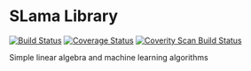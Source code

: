 # SLama Library 
[![Build Status](https://travis-ci.org/fexolm/SLama.svg?branch=master)](https://travis-ci.org/fexolm/SLama)
[![Coverage Status](https://coveralls.io/repos/github/fexolm/SLama/badge.svg?branch=master)](https://coveralls.io/github/fexolm/SLama?branch=master)
[![Coverity Scan Build Status](https://scan.coverity.com/projects/15417/badge.svg)](https://scan.coverity.com/projects/fexolm-slama)

Simple linear algebra and machine learning algorithms
